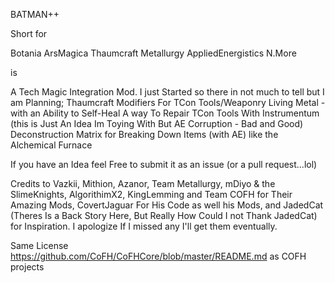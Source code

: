 BATMAN++

Short for

Botania ArsMagica Thaumcraft Metallurgy AppliedEnergistics N.More

is

A Tech Magic Integration Mod. I just Started so there in not much to tell but I am Planning;
Thaumcraft Modifiers For TCon Tools/Weaponry
Living Metal - with an Ability to Self-Heal
A way To Repair TCon Tools With Instrumentum
(this is Just An Idea Im Toying With But AE Corruption - Bad and Good)
Deconstruction Matrix for Breaking Down Items (with AE) like the Alchemical Furnace

If you have an Idea feel Free to submit it as an issue (or a pull request...lol)

Credits to Vazkii, Mithion, Azanor, Team Metallurgy, mDiyo & the SlimeKnights, AlgorithimX2, KingLemming and Team COFH for Their Amazing Mods, CovertJaguar For His Code as well his Mods, and JadedCat (Theres Is a Back Story Here, But Really How Could I not Thank JadedCat) for Inspiration. I apologize If I missed any I'll get them eventually.

Same License https://github.com/CoFH/CoFHCore/blob/master/README.md as COFH projects